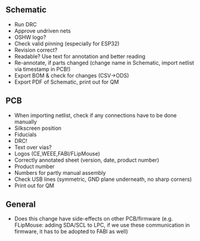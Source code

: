 ## Schematic

* Run DRC
* Approve undriven nets
* OSHW logo?
* Check valid pinning (especially for ESP32)
* Revision correct?
* Readable? Use text for annotation and better reading
* Re-annotate, if parts changed (change name in Schematic, import netlist via timestamp in PCB!)
* Export BOM & check for changes (CSV->ODS)
* Export PDF of Schematic, print out for QM

## PCB

* When importing netlist, check if any connections have to be done manually
* Silkscreen position
* Fiducials
* DRC!
* Text over vias?
* Logos (CE,WEEE,FABI/FLipMouse)
* Correctly annotated sheet (version, date, product number)
* Product number
* Numbers for partly manual assembly
* Check USB lines (symmetric, GND plane underneath, no sharp corners)
* Print out for QM

## General

* Does this change have side-effects on other PCB/firmware (e.g. FLipMouse: adding SDA/SCL to LPC, if we use these communication in firmware, it has to be adopted to FABI as well)
